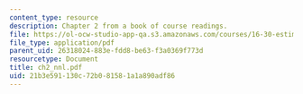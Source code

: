```yaml
---
content_type: resource
description: Chapter 2 from a book of course readings.
file: https://ol-ocw-studio-app-qa.s3.amazonaws.com/courses/16-30-estimation-and-control-of-aerospace-systems-spring-2004/21b3e591130c72b081581a1a890adf86_ch2_nnl.pdf
file_type: application/pdf
parent_uid: 26318024-883e-fdd8-be63-f3a0369f773d
resourcetype: Document
title: ch2_nnl.pdf
uid: 21b3e591-130c-72b0-8158-1a1a890adf86
---
```

